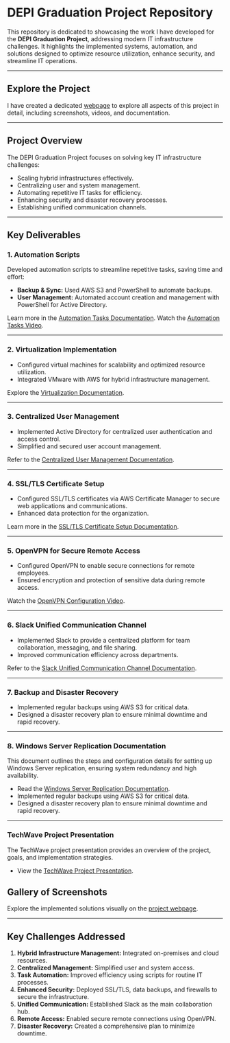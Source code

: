 # **DEPI Graduation Project Repository**

This repository is dedicated to showcasing the work I have developed for the **DEPI Graduation Project**, addressing modern IT infrastructure challenges. It highlights the implemented systems, automation, and solutions designed to optimize resource utilization, enhance security, and streamline IT operations.

---

## **Explore the Project**
I have created a dedicated [webpage](#) to explore all aspects of this project in detail, including screenshots, videos, and documentation.

---

## **Project Overview**

The DEPI Graduation Project focuses on solving key IT infrastructure challenges:
- Scaling hybrid infrastructures effectively.
- Centralizing user and system management.
- Automating repetitive IT tasks for efficiency.
- Enhancing security and disaster recovery processes.
- Establishing unified communication channels.

---

## **Key Deliverables**

### **1. Automation Scripts**
Developed automation scripts to streamline repetitive tasks, saving time and effort:
- **Backup & Sync:** Used AWS S3 and PowerShell to automate backups.
- **User Management:** Automated account creation and management with PowerShell for Active Directory.

Learn more in the [Automation Tasks Documentation](https://docs.google.com/document/d/1upZl0DsfEncij8x_ujeUG0HNgDOvaAwzA9JpHv9Ijtw/edit?usp=sharing).
Watch the [Automation Tasks Video](https://youtu.be/eSwmCe1R4bg).

---

### **2. Virtualization Implementation**
- Configured virtual machines for scalability and optimized resource utilization.
- Integrated VMware with AWS for hybrid infrastructure management.

Explore the [Virtualization Documentation](https://docs.google.com/document/d/1-omqb8aDTbMAmVrs9XqkUgNU4Ps-WRTQ7YEBsZRs6pU/edit?usp=sharing).

---

### **3. Centralized User Management**
- Implemented Active Directory for centralized user authentication and access control.
- Simplified and secured user account management.

Refer to the [Centralized User Management Documentation](https://docs.google.com/document/d/1OTVhtK4lixDF4UJV_ZHdBiSVFHUKcz6nA26vCF-1Fmo/edit?usp=sharing).

---

### **4. SSL/TLS Certificate Setup**
- Configured SSL/TLS certificates via AWS Certificate Manager to secure web applications and communications.
- Enhanced data protection for the organization.

Learn more in the [SSL/TLS Certificate Setup Documentation](https://docs.google.com/document/d/1g3W31afFX7C_u_56tPWmotfbi4rdH0js3d4jHluz9zM/edit?usp=sharing).

---

### **5. OpenVPN for Secure Remote Access**
- Configured OpenVPN to enable secure connections for remote employees.
- Ensured encryption and protection of sensitive data during remote access.

Watch the [OpenVPN Configuration Video](https://youtu.be/K78dCxrKDnQ).

---

### **6. Slack Unified Communication Channel**
- Implemented Slack to provide a centralized platform for team collaboration, messaging, and file sharing.
- Improved communication efficiency across departments.

Refer to the [Slack Unified Communication Channel Documentation](https://docs.google.com/document/d/19UMUSbZKYh-VU8XCV_zHlGgJIUUmNVx1fZOwSKwH59Q/edit?usp=sharing).

---

### **7. Backup and Disaster Recovery**
- Implemented regular backups using AWS S3 for critical data.
- Designed a disaster recovery plan to ensure minimal downtime and rapid recovery.

---

### **8. Windows Server Replication Documentation**
This document outlines the steps and configuration details for setting up Windows Server replication, ensuring system redundancy and high availability.
- Read the [Windows Server Replication Documentation](https://docs.google.com/document/d/1aswsIP--DkiF2pVkFNr0gfML9IdEyQe5YHPp0i_kzJE/edit?usp=sharing).
- Implemented regular backups using AWS S3 for critical data.
- Designed a disaster recovery plan to ensure minimal downtime and rapid recovery.

---

### **TechWave Project Presentation**
The TechWave project presentation provides an overview of the project, goals, and implementation strategies.
- View the [TechWave Project Presentation](https://www.canva.com/design/DAGRTNefwwc/Y9tNnkBsNLRbqqqhjiJyOw/edit?utm_content=DAGRTNefwwc&utm_campaign=designshare&utm_medium=link2&utm_source=sharebutton).


## **Gallery of Screenshots**
Explore the implemented solutions visually on the [project webpage](#).

---

## **Key Challenges Addressed**
1. **Hybrid Infrastructure Management:** Integrated on-premises and cloud resources.
2. **Centralized Management:** Simplified user and system access.
3. **Task Automation:** Improved efficiency using scripts for routine IT processes.
4. **Enhanced Security:** Deployed SSL/TLS, data backups, and firewalls to secure the infrastructure.
5. **Unified Communication:** Established Slack as the main collaboration hub.
6. **Remote Access:** Enabled secure remote connections using OpenVPN.
7. **Disaster Recovery:** Created a comprehensive plan to minimize downtime.

